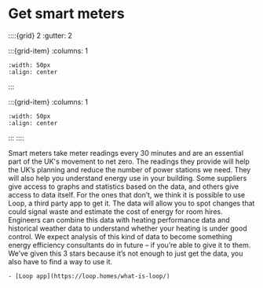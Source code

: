 # Get smart meters

::::{grid} 2
:gutter: 2

:::{grid-item}
:columns: 1
```{image} ../images/cost-1.jpg
:width: 50px
:align: center
```
:::

:::{grid-item}
:columns: 1 
```{image} ../images/3-star.jpg
:width: 50px
:align: center
```
:::
::::

Smart meters take meter readings every 30 minutes and are an essential part of the UK's movement to net zero.  The readings they provide will help the UK’s planning and reduce the number of power stations we need.  They will also help you understand energy use in your building. Some suppliers give access to graphs and statistics based on the data, and others give access to data itself. For the ones that don’t, we think it is possible to use Loop, a third party app to get it.  The data will allow you to spot changes that could signal waste and estimate the cost of energy for room hires. Engineers can combine this data with heating performance data and historical weather data to understand whether your heating is under good control.  We expect analysis of this kind of data to become something energy efficiency consultants do in future – if you’re able to give it to them.  We’ve given this 3 stars because it’s not enough to just get the data, you also have to find a way to use it.


```{admonition} More information
- [Loop app](https://loop.homes/what-is-loop/)
```